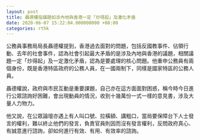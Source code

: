 ```yaml
---
layout: post
title: 聶德權指議題如涉內地與香港一定「炒得起」及激化矛盾
date: 2020-06-07 15:22:04.000000000 +08:00
categories: rthk
---
```


公務員事務局局長聶德權提到，香港過去面對的問題，包括反國教事件、佔領行動、去年的社會事件，認為社會引起最大矛盾的是涉及內地與香港的議題，相關議題一定「炒得起」及一定激化矛盾，認為是要處理的核心問題。他重申公務員有兩個身份，既是香港特區政府的公務人員，在一國兩制下，同樣是國家特區的公務人員。

聶德權說，政府與市民互動是重要課題，自己亦在這方面面對困惑，稱今時今日進行公眾諮詢好困難，會出現動員的情況，收到十幾萬份一式一樣的意見書，涉及大量人力物力。

他又說，在公眾論壇亦遇上有人叫口號、拉橫額、講粗口，當局要保障台下人士發言的權利，難以終止他們的發言，負責官員則因而沒有發言權利，反問政府真心、有誠意進行諮詢，卻如何進行有效、有用、有效率的諮詢。
